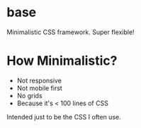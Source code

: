 base
====

Minimalistic CSS framework. Super flexible! 

How Minimalistic?
===
- Not responsive
- Not mobile first
- No grids
- Because it's < 100 lines of CSS 

Intended just to be the CSS I often use.